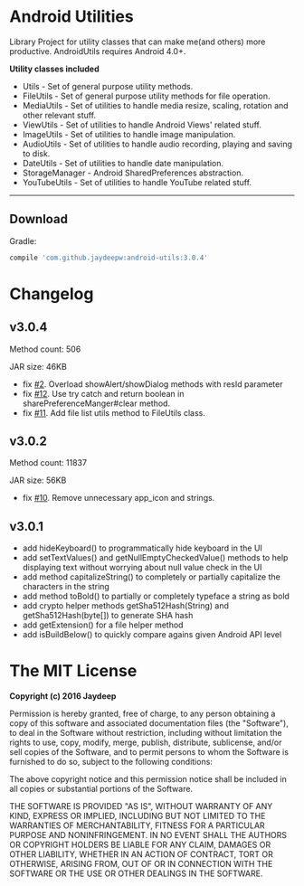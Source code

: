 Android Utilities
=============

Library Project for utility classes that can make me(and others) more productive.
AndroidUtils requires Android 4.0+.


**Utility classes included**

* Utils - Set of general purpose utility methods.
* FileUtils - Set of general purpose utility methods for file operation.
* MediaUtils - Set of utilities to handle media resize, scaling, rotation and other relevant stuff.
* ViewUtils - Set of utilities to handle Android Views' related stuff.
* ImageUtils - Set of utilities to handle image manipulation.
* AudioUtils - Set of utilities to handle audio recording, playing and saving to disk.
* DateUtils - Set of utilities to handle date manipulation.
* StorageManager - Android SharedPreferences abstraction.
* YouTubeUtils - Set of utilities to handle YouTube related stuff.

----

Download
--------
Gradle:
```groovy
compile 'com.github.jaydeepw:android-utils:3.0.4'
```

Changelog
============

## v3.0.4

Method count: 506

JAR size: 46KB

* fix [#2](https://github.com/jaydeepw/android-utils/issues/2). Overload showAlert/showDialog methods with resId parameter
* fix [#12](https://github.com/jaydeepw/android-utils/issues/12). Use try catch and return boolean in sharePreferenceManger#clear method.
* fix [#11](https://github.com/jaydeepw/android-utils/issues/11). Add file list utils method to FileUtils class.

## v3.0.2

Method count: 11837

JAR size: 56KB

* fix [#10](https://github.com/jaydeepw/android-utils/issues/10). Remove unnecessary app_icon and strings.

## v3.0.1

* add hideKeyboard() to programmatically hide keyboard in the UI
* add setTextValues() and getNullEmptyCheckedValue() methods to help displaying text without worrying about null value check in the UI
* add method capitalizeString() to completely or partially capitalize the characters in the string
* add method toBold() to partially or completely typeface a string as bold
* add crypto helper methods getSha512Hash(String) and getSha512Hash(byte[]) to generate SHA hash
* add getExtension() for a file helper method
* add isBuildBelow() to quickly compare agains given Android API level


The MIT License
=============

**Copyright (c) 2016 Jaydeep**

Permission is hereby granted, free of charge, to any person obtaining a copy
of this software and associated documentation files (the "Software"), to deal
in the Software without restriction, including without limitation the rights
to use, copy, modify, merge, publish, distribute, sublicense, and/or sell
copies of the Software, and to permit persons to whom the Software is
furnished to do so, subject to the following conditions:

The above copyright notice and this permission notice shall be included in
all copies or substantial portions of the Software.

THE SOFTWARE IS PROVIDED "AS IS", WITHOUT WARRANTY OF ANY KIND, EXPRESS OR
IMPLIED, INCLUDING BUT NOT LIMITED TO THE WARRANTIES OF MERCHANTABILITY,
FITNESS FOR A PARTICULAR PURPOSE AND NONINFRINGEMENT. IN NO EVENT SHALL THE
AUTHORS OR COPYRIGHT HOLDERS BE LIABLE FOR ANY CLAIM, DAMAGES OR OTHER
LIABILITY, WHETHER IN AN ACTION OF CONTRACT, TORT OR OTHERWISE, ARISING FROM,
OUT OF OR IN CONNECTION WITH THE SOFTWARE OR THE USE OR OTHER DEALINGS IN
THE SOFTWARE.
